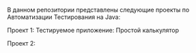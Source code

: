 В данном репозитории представлены следующие проекты по Автоматизации Тестирования на Java:

Проект 1:
Тестируемое приложение: Простой калькулятор

Проект 2:
